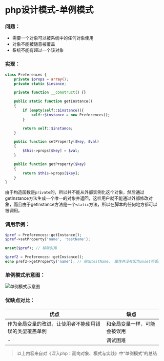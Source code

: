 php设计模式-单例模式
======

### 问题：

* 需要一个对象可以被系统中的任何对象使用
* 对象不能被随意被覆盖
* 系统不能有超过一个该对象

### 实现：

```php
class Preferences {
    private $props = array();
    private static $insance;

    private function __construct() {}

    public static function getInstance()
    {
        if (empty(self::$instance)){
            self::$instance = new Preferences();
        }

        return self::$instance;
    }

    public function setProperty($key, $val)
    {
        $this->props[$key] = $val;
    }

    public function getProperty($key)
    {
        return $this->props[$key];
    }
}
```

由于构造函数是`private`的，所以并不能从外部实例化这个对象，然后通过getInstance方法生成一个唯一的对象并返回，这样用户就不能通过外部修改对象，而且由于getInstance方法是一个`static`方法，所以在脚本的任何地方都可以被调用。

### 调用示例：

```php
$pref = Preferences::getInstance();
$pref->setProperty('name', 'testName');

unset($pref); // 移除引用

$pref2 = Preferences::getInstance();
echo pref2->getProperty('name'); // 输出testName， 属性并没有因为unset而丢失
```
### 单例模式示意图：

![单例模式示意图](../img/单例模式示意图.png)

### 优缺点对比：

| 优点 | 缺点 |
| --- | --- |
| 作为全局变量的改进，让使用者不能使用错误的类型覆盖单例 | 和全局变量一样，可能会被误用 |
| - | 调试困难 |

> 以上内容来自对《深入php：面向对象、模式与实践》中“单例模式”的总结